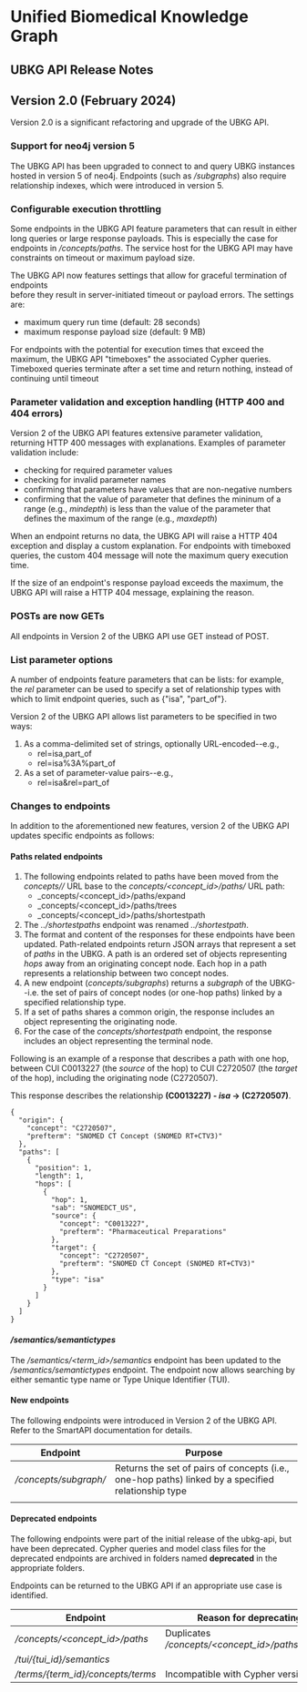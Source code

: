 # Unified Biomedical Knowledge Graph
## UBKG API Release Notes

## Version 2.0 (February 2024)

Version 2.0 is a significant refactoring and upgrade of the UBKG API.
### Support for neo4j version 5
The UBKG API has been upgraded to connect to and query UBKG instances hosted in version 5 of neo4j.
Endpoints (such as _/subgraphs_) also require relationship indexes, which were introduced in version 5.

### Configurable execution throttling
Some endpoints in the UBKG API feature parameters that can result in either long queries or large response payloads. 
This is especially the case for endpoints in _/concepts/paths_. The service host for the UBKG API may have constraints
on timeout or maximum payload size. 

The UBKG API now features settings that allow for graceful termination of endpoints  
before they result in server-initiated timeout or payload errors. The settings are:
- maximum query run time (default: 28 seconds)
- maximum response payload size (default: 9 MB)

For endpoints with the potential for execution times that exceed the maximum, the UBKG API 
"timeboxes" the associated Cypher queries. Timeboxed queries terminate after a set time and 
return nothing, instead of continuing until timeout

### Parameter validation and exception handling (HTTP 400 and 404 errors)
Version 2 of the UBKG API features extensive parameter validation, returning 
HTTP 400 messages with explanations. Examples of parameter validation include:
- checking for required parameter values
- checking for invalid parameter names
- confirming that parameters have values that are non-negative numbers
- confirming that the value of parameter that defines the mininum of a range (e.g., _mindepth_) is less than the value of the parameter that defines the maximum of the range (e.g., _maxdepth_)

When an endpoint returns no data, the UBKG API will raise a HTTP 404 exception and 
display a custom explanation. For endpoints with timeboxed queries, the custom 404 message will note the maximum query execution time.

If the size of an endpoint's response payload exceeds the maximum, the UBKG API will 
raise a HTTP 404 message, explaining the reason.

### POSTs are now GETs
All endpoints in Version 2 of the UBKG API use GET instead of POST.

### List parameter options
A number of endpoints feature parameters that can be lists: for example, the 
_rel_ parameter can be used to specify a set of relationship types with 
which to limit endpoint queries, such as {"isa", "part_of"}.

Version 2 of the UBKG API allows list parameters to be specified in two ways:
1. As a comma-delimited set of strings, optionally URL-encoded--e.g.,
   - rel=isa,part_of
   - rel=isa%3A%part_of
2. As a set of parameter-value pairs--e.g., 
   - rel=isa&rel=part_of

### Changes to endpoints
In addition to the aforementioned new features, version 2 of the 
UBKG API updates specific endpoints as follows:

#### Paths related endpoints 
1. The following endpoints related to paths have been moved from the _concepts/<concept-id>/_ URL base to 
the _concepts/<concept_id>/paths/_ URL path:
   - _concepts/<concept_id>/paths/expand
   - _concepts/<concept_id>/paths/trees
   - _concepts/<concept_id>/paths/shortestpath
2. The _../shortestpaths_ endpoint was renamed _../shortestpath_.
3. The format and content of the responses for these endpoints have been updated. Path-related endpoints 
return JSON arrays that represent a set of _paths_ in the UBKG. A path is an ordered set of objects representing _hops_ 
away from an originating concept node. Each hop in a path represents a 
relationship between two concept nodes. 
4. A new endpoint (_concepts/subgraphs_) returns a _subgraph_ of the UBKG--i.e. the set of pairs of concept nodes (or one-hop paths) linked by a specified relationship type. 
5. If a set of paths shares a common origin, the response includes an object representing
the originating node. 
6. For the case of the _concepts/shortestpath_ endpoint, the response includes an object representing the
terminal node.

Following is an example of a response that describes a path with one hop,
between CUI C0013227 (the _source_ of the hop) to CUI C2720507
(the _target_ of the hop), including the originating node (C2720507).

This response describes the relationship **(C0013227) - _isa_ -> (C2720507)**.
```
{
  "origin": {
    "concept": "C2720507",
    "prefterm": "SNOMED CT Concept (SNOMED RT+CTV3)"
  },
  "paths": [
    {
      "position": 1,
      "length": 1,
      "hops": [
        {
          "hop": 1,
          "sab": "SNOMEDCT_US",
          "source": {
            "concept": "C0013227",
            "prefterm": "Pharmaceutical Preparations"
          },
          "target": {
            "concept": "C2720507",
            "prefterm": "SNOMED CT Concept (SNOMED RT+CTV3)"
          },
          "type": "isa"
        }
      ]
    }
  ]
}
```
#### _/semantics/semantictypes_
The _/semantics/<term_id>/semantics_ endpoint has been updated to the _/semantics/semantictypes_ endpoint.
The endpoint now allows searching by either semantic type name or Type Unique Identifier (TUI).


#### New endpoints
The following endpoints were introduced in Version 2 of the UBKG API. Refer to the
SmartAPI documentation for details.

| Endpoint              | Purpose                                                                                            |
|-----------------------|----------------------------------------------------------------------------------------------------|
| _/concepts/subgraph/_ | Returns the set of pairs of concepts (i.e., one-hop paths) linked by a specified relationship type |
|                       |                                                                                                    |

#### Deprecated endpoints

The following endpoints were part of the initial release of the ubkg-api, 
but have been deprecated. Cypher queries and model class files for the deprecated endpoints are 
archived in folders named **deprecated** in the appropriate folders.

Endpoints can be returned to the UBKG API if an appropriate use case is identified.

| Endpoint                          | Reason for deprecating                           |
|-----------------------------------|--------------------------------------------------|
| _/concepts/<concept_id>/paths_    | Duplicates _/concepts/<concept_id>/paths/expand_ |
| _/tui/{tui_id}/semantics_         |                                                  |
| _/terms/{term_id}/concepts/terms_ | Incompatible with Cypher version 5               |

